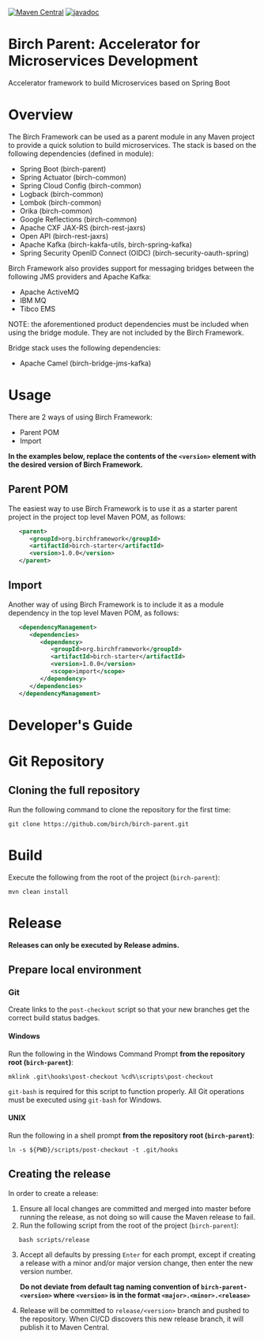 [comment]: <> ([![Build Status]&#40;https://cicd.birchframework.org/buildStatus/icon?job=Birch/master&style=plastic&#41;]&#40;https://cicd.birchframework.org/job/Birch/job/master/&#41;)

[comment]: <> ([![Quality Gate]&#40;https://sonar.birchframework.org/api/project_badges/measure?metric=alert_status&project=org.birchframework:birch-parent&#41;]&#40;https://sonar.birchframework.org/dashboard?id=org.birchframework:birch-parent&#41;)
[![Maven Central](https://img.shields.io/maven-central/v/org.birchframework/birch-parent.svg?label=Maven%20Central)](https://search.maven.org/search?q=g:%22org.birchframework%22)
[![javadoc](https://javadoc.io/badge2/org.birchframework/birch-parent/javadoc.svg)](https://javadoc.io/doc/org.birchframework)
# Birch Parent: Accelerator for Microservices Development
Accelerator framework to build Microservices based on Spring Boot

# Overview
The Birch Framework can be used as a parent module in any Maven project to provide a quick solution to build microservices.  The stack is based on the
following dependencies (defined in module):
* Spring Boot (birch-parent)
* Spring Actuator (birch-common)
* Spring Cloud Config (birch-common)
* Logback (birch-common)
* Lombok (birch-common)
* Orika (birch-common)
* Google Reflections (birch-common)
* Apache CXF JAX-RS (birch-rest-jaxrs)
* Open API (birch-rest-jaxrs)
* Apache Kafka (birch-kakfa-utils, birch-spring-kafka)
* Spring Security OpenID Connect (OIDC) (birch-security-oauth-spring)

Birch Framework also provides support for messaging bridges between the following JMS providers and Apache Kafka:

* Apache ActiveMQ
* IBM MQ
* Tibco EMS

NOTE: the aforementioned product dependencies must be included when using the bridge module.  They are not included by the Birch Framework.

Bridge stack uses the following dependencies:
* Apache Camel (birch-bridge-jms-kafka)

# Usage
There are 2 ways of using Birch Framework:
* Parent POM
* Import

**In the examples below, replace the contents of the `<version>` element with the desired version of Birch Framework.**
## Parent POM
The easiest way to use Birch Framework is to use it as a starter parent project in the project top level Maven POM, as follows:
```xml
   <parent>
      <groupId>org.birchframework</groupId>
      <artifactId>birch-starter</artifactId>
      <version>1.0.0</version>
   </parent>
```
## Import
Another way of using Birch Framework is to include it as a module dependency in the top level Maven POM, as follows:
```xml
   <dependencyManagement>
      <dependencies>
         <dependency>
            <groupId>org.birchframework</groupId>
            <artifactId>birch-starter</artifactId>
            <version>1.0.0</version>
            <scope>import</scope>
         </dependency>
      </dependencies>
   </dependencyManagement>
```
# Developer's Guide

# Git Repository
## Cloning the full repository
Run the following command to clone the repository for the first time:

    git clone https://github.com/birch/birch-parent.git

# Build
Execute the following from the root of the project (`birch-parent`):

    mvn clean install

# Release

**Releases can only be executed by Release admins.**

## Prepare local environment
### Git

Create links to the `post-checkout` script so that your new branches get the correct build status badges.
#### Windows
Run the following in the Windows Command Prompt **from the repository root (`birch-parent`)**:

    mklink .git\hooks\post-checkout %cd%\scripts\post-checkout

`git-bash` is required for this script to function properly.  All Git operations must be executed using `git-bash` for Windows.
#### UNIX
Run the following in a shell prompt **from the repository root (`birch-parent`)**:

    ln -s ${PWD}/scripts/post-checkout -t .git/hooks

## Creating the release
In order to create a release:
1. Ensure all local changes are committed and merged into master before running the release, as not doing so will cause the Maven release to fail.
2. Run the following script from the root of the project (`birch-parent`):
```
   bash scripts/release
```
3. Accept all defaults by pressing `Enter` for each prompt, except if creating a release with a minor and/or major version change, then enter the new version number.

   **Do not deviate from default tag naming convention of `birch-parent-<version>` where `<version>` is in the format `<major>.<minor>.<release>`**

4. Release will be committed to `release/<version>` branch and pushed to the repository.  When CI/CD discovers this new release branch, it will publish it to Maven Central.
